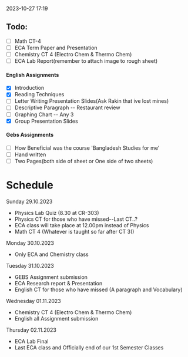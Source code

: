 2023-10-27 17:19
## Todo:
- [ ] Math CT-4
- [ ] ECA Term Paper and Presentation
- [ ] Chemistry CT 4 (Electro Chem & Thermo Chem)
- [ ] ECA Lab Report(remember to attach image to rough sheet)
#### English Assignments
- [x] Introduction
- [x] Reading Techniques
- [ ] Letter Writing Presentation Slides(Ask Rakin that ive lost mines)
- [ ] Descriptive Paragraph -- Restaurant review
- [ ] Graphing Chart -- Any 3
- [x] Group Presentation Slides

#### Gebs Assignments
- [ ] How Beneficial was the course 'Bangladesh Studies for me' 
- [ ] Hand written
- [ ] Two Pages(both side of sheet or One side of two sheets)

# Schedule
Sunday 29.10.2023
- Physics Lab Quiz (8.30 at CR-303)
- Physics CT for those who have missed--Last CT..?
- ECA class will take place at 12.00pm instead of Physics
- Math CT 4 (Whatever is taught so far after CT 3()

Monday 30.10.2023
- Only ECA and Chemistry class

Tuesday 31.10.2023
- GEBS Assignment submission
- ECA Research report & Presentation
- English CT for those who have missed (A paragraph and Vocabulary)

Wednesday 01.11.2023
- Chemistry CT 4 (Electro Chem & Thermo Chem)
- English all Assignment submission

Thursday 02.11.2023
- ECA Lab Final
- Last ECA class and Officially end of our 1st Semester Classes